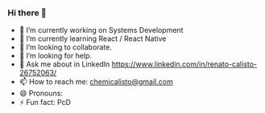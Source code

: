 ### Hi there 👋


- 🔭 I’m currently working on Systems Development
- 🌱 I’m currently learning React / React Native
- 👯 I’m looking to collaborate.
- 🤔 I’m looking for help.
- 💬 Ask me about in LinkedIn https://www.linkedin.com/in/renato-calisto-26752063/
- 📫 How to reach me: chemicalisto@gmail.com
- 😄 Pronouns:
- ⚡ Fun fact: PcD
